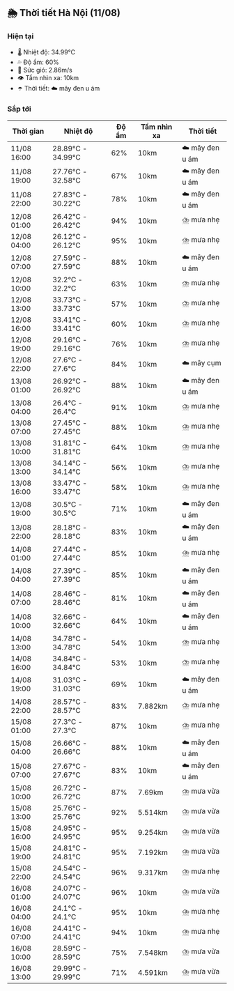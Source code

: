 ## 🌦️ Thời tiết Hà Nội (11/08)

### Hiện tại

- 🌡️ Nhiệt độ: 34.99℃
- 💦 Độ ẩm: 60%
- 💨 Sức gió: 2.86m/s
- 👁️ Tầm nhìn xa: 10km
- ☂️ Thời tiết: ☁️ mây đen u ám

### Sắp tới

| Thời gian | Nhiệt độ | Độ ẩm | Tầm nhìn xa | Thời tiết |
| --- | --- | --- | --- | --- |
| 11/08 16:00 | 28.89℃ - 34.99℃ | 62% | 10km | ☁️ mây đen u ám |
| 11/08 19:00 | 27.76℃ - 32.58℃ | 67% | 10km | ☁️ mây đen u ám |
| 11/08 22:00 | 27.83℃ - 30.22℃ | 78% | 10km | ☁️ mây đen u ám |
| 12/08 01:00 | 26.42℃ - 26.42℃ | 94% | 10km | ⛈️ mưa nhẹ |
| 12/08 04:00 | 26.12℃ - 26.12℃ | 95% | 10km | ⛈️ mưa nhẹ |
| 12/08 07:00 | 27.59℃ - 27.59℃ | 88% | 10km | ☁️ mây đen u ám |
| 12/08 10:00 | 32.2℃ - 32.2℃ | 63% | 10km | ⛈️ mưa nhẹ |
| 12/08 13:00 | 33.73℃ - 33.73℃ | 57% | 10km | ⛈️ mưa nhẹ |
| 12/08 16:00 | 33.41℃ - 33.41℃ | 60% | 10km | ⛈️ mưa nhẹ |
| 12/08 19:00 | 29.16℃ - 29.16℃ | 76% | 10km | ⛈️ mưa nhẹ |
| 12/08 22:00 | 27.6℃ - 27.6℃ | 84% | 10km | ☁️ mây cụm |
| 13/08 01:00 | 26.92℃ - 26.92℃ | 88% | 10km | ☁️ mây đen u ám |
| 13/08 04:00 | 26.4℃ - 26.4℃ | 91% | 10km | ⛈️ mưa nhẹ |
| 13/08 07:00 | 27.45℃ - 27.45℃ | 88% | 10km | ⛈️ mưa nhẹ |
| 13/08 10:00 | 31.81℃ - 31.81℃ | 64% | 10km | ⛈️ mưa nhẹ |
| 13/08 13:00 | 34.14℃ - 34.14℃ | 56% | 10km | ⛈️ mưa nhẹ |
| 13/08 16:00 | 33.47℃ - 33.47℃ | 58% | 10km | ⛈️ mưa nhẹ |
| 13/08 19:00 | 30.5℃ - 30.5℃ | 71% | 10km | ☁️ mây đen u ám |
| 13/08 22:00 | 28.18℃ - 28.18℃ | 83% | 10km | ☁️ mây đen u ám |
| 14/08 01:00 | 27.44℃ - 27.44℃ | 85% | 10km | ⛈️ mưa nhẹ |
| 14/08 04:00 | 27.39℃ - 27.39℃ | 85% | 10km | ☁️ mây đen u ám |
| 14/08 07:00 | 28.46℃ - 28.46℃ | 81% | 10km | ☁️ mây đen u ám |
| 14/08 10:00 | 32.66℃ - 32.66℃ | 64% | 10km | ☁️ mây đen u ám |
| 14/08 13:00 | 34.78℃ - 34.78℃ | 54% | 10km | ⛈️ mưa nhẹ |
| 14/08 16:00 | 34.84℃ - 34.84℃ | 53% | 10km | ⛈️ mưa nhẹ |
| 14/08 19:00 | 31.03℃ - 31.03℃ | 69% | 10km | ☁️ mây đen u ám |
| 14/08 22:00 | 28.57℃ - 28.57℃ | 83% | 7.882km | ⛈️ mưa nhẹ |
| 15/08 01:00 | 27.3℃ - 27.3℃ | 87% | 10km | ⛈️ mưa nhẹ |
| 15/08 04:00 | 26.66℃ - 26.66℃ | 88% | 10km | ☁️ mây đen u ám |
| 15/08 07:00 | 27.67℃ - 27.67℃ | 83% | 10km | ☁️ mây đen u ám |
| 15/08 10:00 | 26.72℃ - 26.72℃ | 87% | 7.69km | ⛈️ mưa vừa |
| 15/08 13:00 | 25.76℃ - 25.76℃ | 92% | 5.514km | ⛈️ mưa vừa |
| 15/08 16:00 | 24.95℃ - 24.95℃ | 95% | 9.254km | ⛈️ mưa vừa |
| 15/08 19:00 | 24.81℃ - 24.81℃ | 95% | 7.192km | ⛈️ mưa vừa |
| 15/08 22:00 | 24.54℃ - 24.54℃ | 96% | 9.317km | ⛈️ mưa nhẹ |
| 16/08 01:00 | 24.07℃ - 24.07℃ | 96% | 10km | ⛈️ mưa vừa |
| 16/08 04:00 | 24.1℃ - 24.1℃ | 95% | 10km | ⛈️ mưa nhẹ |
| 16/08 07:00 | 24.41℃ - 24.41℃ | 94% | 10km | ⛈️ mưa nhẹ |
| 16/08 10:00 | 28.59℃ - 28.59℃ | 75% | 7.548km | ⛈️ mưa vừa |
| 16/08 13:00 | 29.99℃ - 29.99℃ | 71% | 4.591km | ⛈️ mưa vừa |
